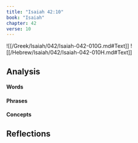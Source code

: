 ```yaml
---
title: "Isaiah 42:10"
book: "Isaiah"
chapter: 42
verse: 10
---
```

![[/Greek/Isaiah/042/Isaiah-042-010G.md#Text]]
![[/Hebrew/Isaiah/042/Isaiah-042-010H.md#Text]]

## Analysis

#### Words

#### Phrases

#### Concepts

## Reflections
